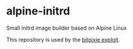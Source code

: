 # alpine-initrd
Small initrd image builder based on Alpine Linux

This repository is used by the [bitpixie exploit](https://github.com/andigandhi/bitpixie).
